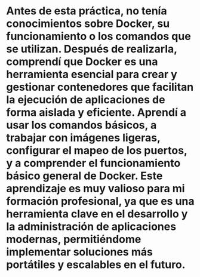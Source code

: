 # Antes de esta práctica, no tenía conocimientos sobre Docker, su funcionamiento o los comandos que se utilizan. Después de realizarla, comprendí que Docker es una herramienta esencial para crear y gestionar contenedores que facilitan la ejecución de aplicaciones de forma aislada y eficiente. Aprendí a usar los comandos básicos, a trabajar con imágenes ligeras, configurar el mapeo de los puertos, y a comprender el funcionamiento básico general de Docker. Este aprendizaje es muy valioso para mi formación profesional, ya que es una herramienta clave en el desarrollo y la administración de aplicaciones modernas, permitiéndome implementar soluciones más portátiles y escalables en el futuro.
